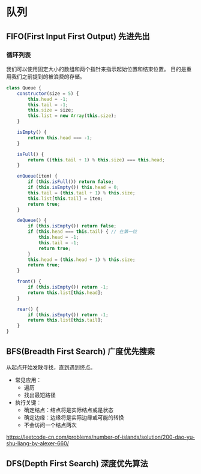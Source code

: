 # 队列

## FIFO(First Input First Output) 先进先出

### 循环列表

我们可以使用固定大小的数组和两个指针来指示起始位置和结束位置。 目的是重用我们之前提到的被浪费的存储。

```javascript
class Queue {
    constructor(size = 5) {
        this.head = -1;
        this.tail = -1;
        this.size = size;
        this.list = new Array(this.size);
    }

    isEmpty() {
        return this.head === -1;
    }

    isFull() {
        return ((this.tail + 1) % this.size) === this.head;
    }

    enQueue(item) {
        if (this.isFull()) return false;
        if (this.isEmpty()) this.head = 0;
        this.tail = (this.tail + 1) % this.size;
        this.list[this.tail] = item;
        return true;
    }

    deQueue() {
        if (this.isEmpty()) return false;
        if (this.head === this.tail) { // 在第一位
            this.head = -1;
            this.tail = -1;
            return true;
        }
        this.head = (this.head + 1) % this.size;
        return true;
    }

    front() {
        if (this.isEmpty()) return -1;
        return this.list[this.head];
    }

    rear() {
        if (this.isEmpty()) return -1;
        return this.list[this.tail];
    }
}
```

## BFS(Breadth First Search) 广度优先搜索

从起点开始发散寻找，直到遇到终点。

- 常见应用：
    + 遍历
    + 找出最短路径
- 执行关键：
    + 确定结点：结点将是实际结点或是状态
    + 确定边缘：边缘将是实际边缘或可能的转换
    + 不会访问一个结点两次

https://leetcode-cn.com/problems/number-of-islands/solution/200-dao-yu-shu-liang-by-alexer-660/

## DFS(Depth First Search) 深度优先算法